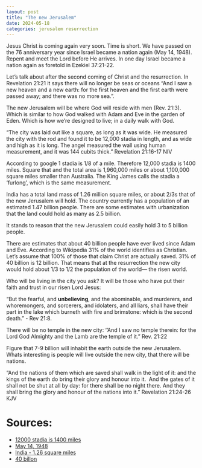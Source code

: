 ```yaml
---
layout: post
title: "The new Jerusalem"
date: 2024-05-18
categories: jerusalem resurrection
---
```


Jesus Christ is coming again very soon. Time is short. We have passed on the 76 anniversary year since Israel became a nation again (May 14, 1948). Repent and meet the Lord before He arrives. In one day Israel became a nation again as foretold in Ezekiel 37:21-22.

Let’s talk about after the second coming of Christ and the resurrection. In Revelation 21:21 it says there will no longer be seas or oceans “And I saw a new heaven and a new earth: for the first heaven and the first earth were passed away; and there was no more sea.”.

The new Jerusalem will be where God will reside with men (Rev. 21:3). Which is similar to how God walked with Adam and Eve in the garden of Eden. Which is how we’re designed to live; in a daily walk with God.

“The city was laid out like a square, as long as it was wide. He measured the city with the rod and found it to be 12,000 stadia in length, and as wide and high as it is long. The angel measured the wall using human measurement, and it was 144 cubits thick.”
Revelation 21:16-17 NIV

According to google 1 stadia is 1/8 of a mile. Therefore 12,000 stadia is 1400 miles. Square that and the total area is 1,960,000 miles or about 1,100,000 square miles smaller than Australia. The King James calls the stadia a ‘furlong’, which is the same measurement.

India has a total land mass of 1.26 million square miles, or about 2/3s that of the new Jerusalem will hold. The country currently has a population of an estimated 1.47 billion people. There are some estimates with urbanization that the land could hold as many as 2.5 billion.

It stands to reason that the new Jerusalem could easily hold 3 to 5 billion people.

There are estimates that about 40 billion people have ever lived since Adam and Eve. According to Wikipedia 31% of the world identifies as Christian. Let’s assume that 100% of those that claim Christ are actually saved. 31% of 40 billion is 12 billion. That means that at the resurrection the new city would hold about 1/3 to 1/2 the population of the world— the risen world.

Who will be living in the city you ask? It will be those who have put their faith and trust in our risen Lord Jesus:

“But the fearful, and **unbelieving**, and the abominable, and murderers, and whoremongers, and sorcerers, and idolaters, and all liars, shall have their part in the lake which burneth with fire and brimstone: which is the second death.” - Rev 21:8.

There will be no temple in the new city: ‘’And I saw no temple therein: for the Lord God Almighty and the Lamb are the temple of it.” Rev. 21:22

Figure that 7-9 billion will inhabit the earth outside the new Jerusalem. Whats interesting is people will live outside the new city, that there will be nations.

“And the nations of them which are saved shall walk in the light of it: and the kings of the earth do bring their glory and honour into it. 
And the gates of it shall not be shut at all by day: for there shall be no night there.
And they shall bring the glory and honour of the nations into it.”
Revelation 21:24-26 KJV

# Sources:

- <a href="https://fxa.tfa.mybluehost.me/eternal-heaven/new-jerusalem/size-of-new-jerusalem/" target="_blank">12000 stadia is 1400 miles</a>
- <a href="https://www.archives.gov/milestone-documents/press-release-announcing-us-recognition-of-israel#:~:text=On%20November%2029%2C%201947%2C%20the,a%20new%20State%20of%20Israel" target="_blank">May 14, 1948</a>
- <a href="https://en.wikipedia.org/wiki/Geography_of_India#:~:text=It%20is%20the%20seventh%2Dlargest,mi)%20from%20east%20to%20west" target="_blank">India - 1.26 square miles</a>
- <a href="https://faithalone.org/blog/have-over-100-billion-people-lived-on-the-earth/" target="_blank">40 billon</a>
